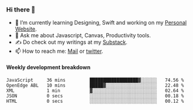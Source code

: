 ### Hi there 👋

- 🌱 I’m currently learning Designing, Swift and working on my [Personal Website](https://kvaishak.com/).
- 💬 Ask me about Javascript, Canvas,  Productivity tools. 
- :writing_hand: Do check out my writings at my [Substack](https://kvaishak.substack.com/).
- 📫 How to reach me: [Mail](mailto:vaishak.kaippanchery@gmail.com) or [twitter](https://twitter.com/kvaishack).


#### Weekly development breakdown

<!--START_SECTION:waka-->

```text
JavaScript     36 mins         ██████████████████▓░░░░░░   74.56 %
OpenEdge ABL   10 mins         █████▓░░░░░░░░░░░░░░░░░░░   22.48 %
XML            1 min           ▓░░░░░░░░░░░░░░░░░░░░░░░░   02.64 %
JSON           0 secs          ░░░░░░░░░░░░░░░░░░░░░░░░░   00.18 %
HTML           0 secs          ░░░░░░░░░░░░░░░░░░░░░░░░░   00.12 %
```

<!--END_SECTION:waka-->
